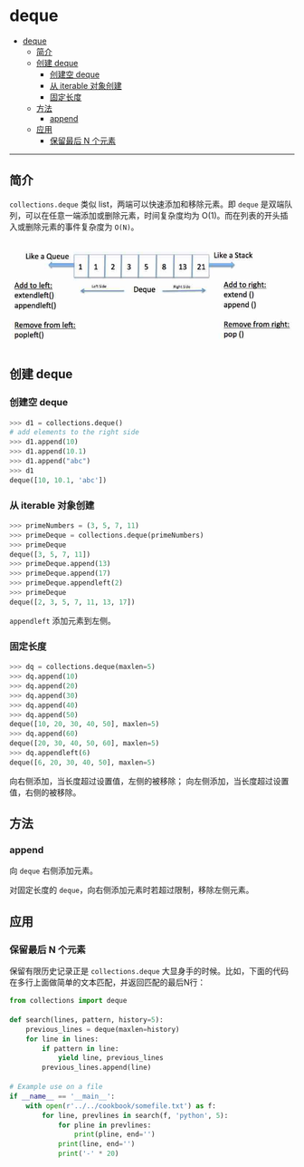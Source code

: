 # deque

- [deque](#deque)
  - [简介](#简介)
  - [创建 deque](#创建-deque)
    - [创建空 deque](#创建空-deque)
    - [从 iterable 对象创建](#从-iterable-对象创建)
    - [固定长度](#固定长度)
  - [方法](#方法)
    - [append](#append)
  - [应用](#应用)
    - [保留最后 N 个元素](#保留最后-n-个元素)

***

## 简介

`collections.deque` 类似 list，两端可以快速添加和移除元素。即 `deque` 是双端队列，可以在任意一端添加或删除元素，时间复杂度均为 O(1)。而在列表的开头插入或删除元素的事件复杂度为 `O(N)`。

![deque](images/2020-03-29-15-08-43.png)

## 创建 deque

### 创建空 deque

```py
>>> d1 = collections.deque()
# add elements to the right side
>>> d1.append(10)
>>> d1.append(10.1)
>>> d1.append("abc")
>>> d1
deque([10, 10.1, 'abc'])
```

### 从 iterable 对象创建

```py
>>> primeNumbers = (3, 5, 7, 11)
>>> primeDeque = collections.deque(primeNumbers)
>>> primeDeque
deque([3, 5, 7, 11])
>>> primeDeque.append(13)
>>> primeDeque.append(17)
>>> primeDeque.appendleft(2)
>>> primeDeque
deque([2, 3, 5, 7, 11, 13, 17])
```

`appendleft` 添加元素到左侧。

### 固定长度

```py
>>> dq = collections.deque(maxlen=5)
>>> dq.append(10)
>>> dq.append(20)
>>> dq.append(30)
>>> dq.append(40)
>>> dq.append(50)
deque([10, 20, 30, 40, 50], maxlen=5)
>>> dq.append(60)
deque([20, 30, 40, 50, 60], maxlen=5)
>>> dq.appendleft(6)
deque([6, 20, 30, 40, 50], maxlen=5)
```

向右侧添加，当长度超过设置值，左侧的被移除；
向左侧添加，当长度超过设置值，右侧的被移除。

## 方法

### append

向 `deque` 右侧添加元素。

对固定长度的 `deque`，向右侧添加元素时若超过限制，移除左侧元素。

## 应用

### 保留最后 N 个元素

保留有限历史记录正是 `collections.deque` 大显身手的时候。比如，下面的代码在多行上面做简单的文本匹配，并返回匹配的最后N行：

```py
from collections import deque

def search(lines, pattern, history=5):
    previous_lines = deque(maxlen=history)
    for line in lines:
        if pattern in line:
            yield line, previous_lines
        previous_lines.append(line)

# Example use on a file
if __name__ == '__main__':
    with open(r'../../cookbook/somefile.txt') as f:
        for line, prevlines in search(f, 'python', 5):
            for pline in prevlines:
                print(pline, end='')
            print(line, end='')
            print('-' * 20)
```
